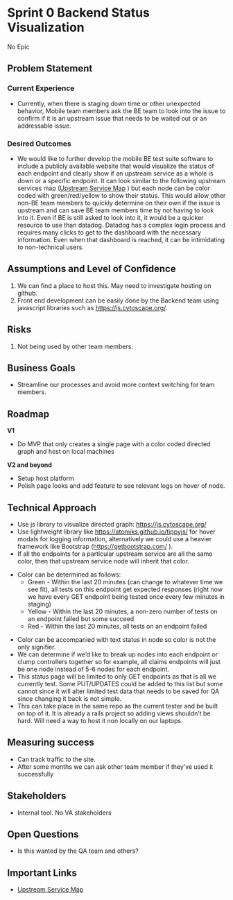 # Sprint 0 Backend Status Visualization

No Epic

## Problem Statement

### Current Experience ###

* Currently, when there is staging down time or other unexpected behavior, Mobile team members ask the BE team to look into the issue to confirm if it is an upstream issue that needs to be waited out or an addressable issue.

### Desired Outcomes ###

* We would like to further develop the mobile BE test suite software to include a publicly available website that would visualize the status of each endpoint and clearly show if an upstream service as a whole is down or a specific endpoint. It can look similar to the following upstream services map ([Upstream Service Map](https://department-of-veterans-affairs.github.io/va-mobile-app/docs/Engineering/BackEnd/Architecture/Services/#upstream-service-map) ) but each node can be color coded with green/red/yellow to show their status. This would allow other non-BE team members to quickly determine on their own if the issue is upstream and can save BE team members time by not having to look into it. Even if BE is still asked to look into it, it would be a quicker resource to use than datadog. Datadog has a complex login process and requires many clicks to get to the dashboard with the necessary information. Even when that dashboard is reached, it can be intimidating to non-technical users.

## Assumptions and Level of Confidence

1. We can find a place to host this. May need to investigate hosting on github.
2. Front end development can be easily done by the Backend team using javascript libraries such as https://js.cytoscape.org/.

## Risks

1. Not being used by other team members.

## Business Goals
* Streamline our processes and avoid more context switching for team members.

## Roadmap

**V1**

* Do MVP that only creates a single page with a color coded directed graph and host on local machines

**V2 and beyond**

* Setup host platform
* Polish page looks and add feature to see relevant logs on hover of node.

## Technical Approach

*	Use js library to visualize directed graph: https://js.cytoscape.org/
*   Use lightweight library like https://atomiks.github.io/tippyjs/ for hover modals for logging information, alternatively we could use a heavier framework like Bootstrap (https://getbootstrap.com/ ).
*   If all the endpoints for a particular upstream service are all the same color, then that upstream service node will inherit that color.
- Color can be determined as follows:
  - Green - Within the last 20 minutes (can change to whatever time we see fit), all tests on this endpoint get expected responses (right now we have every GET endpoint being tested once every few minutes in staging)
  - Yellow - Within the last 20 minutes, a non-zero number of tests on an endpoint failed but some succeed
  - Red - Within the last 20 minutes, all tests on an endpoint failed
*   Color can be accompanied with text status in node so color is not the only signifier.
*   We can determine if we’d like to break up nodes into each endpoint or clump controllers together so for example, all claims endpoints will just be one node instead of 5-6 nodes for each endpoint.
*   This status page will be limited to only GET endpoints as that is all we currently test. Some PUT/UPDATES could be added to this list but some cannot since it will alter limited test data that needs to be saved for QA since changing it back is not simple.
*   This can take place in the same repo as the current tester and be built on top of it. It is already a rails project so adding views shouldn’t be hard. Will need a way to host it non locally on our laptops.

## Measuring success

*	Can track traffic to the site.
*   After some months we can ask other team member if they’ve used it successfully

## Stakeholders

* Internal tool. No VA stakeholders

## Open Questions

* Is this wanted by the QA team and others?

## Important Links

* [Upstream Service Map](https://department-of-veterans-affairs.github.io/va-mobile-app/docs/Engineering/BackEnd/Architecture/Services/#upstream-service-map)